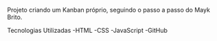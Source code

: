 Projeto criando um Kanban próprio, seguindo o passo a passo do Mayk Brito.

Tecnologias Utilizadas
-HTML -CSS -JavaScript -GitHub
